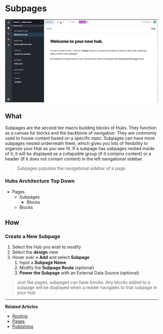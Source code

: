 # Subpages 

![Create Subpage](https://github.com/stoplightio/docs/blob/develop/assets/gifs/hubs-create-subpage.gif?raw=true)

## What
Subpages are the second tier macro building blocks of Hubs. They function as a canvas for blocks and the backbone of navigation. They are commonly used to house content based on a specific topic.  Subpages can have more subpages nested underneath them, which gives you lots of flexibility to organize your Hub as you see fit. If a subpage has subpages nested inside of it, it will be displayed as a collapsible group (if it contains content) or a header (if it does not contain content) in the left navigational sidebar. 

>Subpages populate the navigational sidebar of a page.

### Hubs Architecture Top Down
- Pages 
    - Subpages 
        - Blocks
    - Blocks  

## How 

### Create a New Subpage 

1. Select the Hub you wish to modify 
2. Select the **design** view 
3. Hover over **+ Add** and select **Subpage**
    1. Input a **Subpage Name** 
    2. Modify the **Subpage Route** (optional) 
    3. **Power the Subpage** with an External Data Source (optional) 


>Just like pages, subpages can have blocks. Any blocks added to a subpage will be displayed when a reader navigates to that subpage in your Hub

---
**Related Articles**
- [Routing](/documentation/getting-started/routing)
- [Pages](/documentation/getting-started/pages)
- [Publishing](/documentation/publishing)
